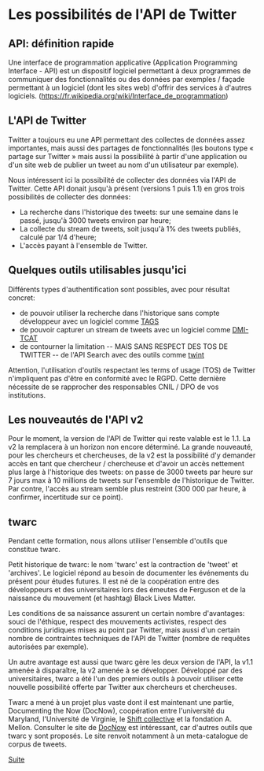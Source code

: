 # Les possibilités de l'API de Twitter

## API: définition rapide

Une interface de programmation applicative  (Application Programming Interface - API) est un dispositif logiciel permettant à deux programmes de communiquer des fonctionnalités ou des données par exemples / façade permettant à un logiciel (dont les sites web) d'offrir des services à d'autres  logiciels. (https://fr.wikipedia.org/wiki/Interface_de_programmation)

## L'API de Twitter

Twitter a toujours eu une API permettant des collectes de données assez importantes, mais aussi des partages de fonctionnalités (les boutons type « partage sur Twitter » mais aussi la possibilité à partir d'une application ou d'un site web de publier un tweet au nom d'un utilisateur par exemple).

Nous intéressent ici la possibilité de collecter des données via l'API de Twitter. Cette API donait jusqu'à présent (versions 1 puis 1.1) en gros trois possibilités de collecter des données:

- La recherche dans l'historique des tweets: sur une semaine dans le passé, jusqu'à 3000 tweets environ par heure;
- La collecte du stream de tweets, soit jusqu'à 1% des tweets publiés, calculé par 1/4 d'heure;
- L'accès payant à l'ensemble de Twitter.

## Quelques outils utilisables jusqu'ici

Différents types d'authentification sont possibles, avec pour résultat concret:

- de pouvoir utiliser la recherche dans l'historique sans compte développeur avec un logiciel comme [TAGS](https://tags.hawksey.info/)
- de pouvoir capturer un stream de tweets avec un logiciel comme [DMI-TCAT](https://wiki.digitalmethods.net/Dmi/ToolDmiTcat)
- de contourner la limitation -- MAIS SANS RESPECT DES TOS DE TWITTER -- de l'API Search avec des outils comme [twint](https://github.com/twintproject)

Attention, l'utilisation d'outils respectant les terms of usage (TOS) de Twitter n'impliquent pas d'être en conformité avec le RGPD. Cette dernière nécessite de se rapprocher des responsables CNIL / DPO de vos institutions.

## Les nouveautés de l'API v2

Pour le moment, la version de l'API de Twitter qui reste valable est le 1.1. La v2 la remplacera à un horizon non encore déterminé. La grande nouveauté, pour les chercheurs et chercheuses, de la v2 est la possibilité d'y demander accès en tant que chercheur / chercheuse et d'avoir un accès nettement plus large à l'historique des tweets: on passe de 3000 tweets par heure sur 7 jours max à 10 millions de tweets sur l'ensemble de l'historique de Twitter. Par contre, l'accès au stream semble plus restreint (300 000 par heure, à confirmer, incertitude sur ce point).

## twarc

Pendant cette formation, nous allons utiliser l'ensemble d'outils que constitue twarc. 

Petit historique de twarc: le nom 'twarc' est la contraction de 'tweet' et 'archives'. Le logiciel répond au besoin de documenter les événements du présent pour études futures. Il est né de la coopération entre des développeurs et des universitaires lors des émeutes de Ferguson et de la naissance du mouvement (et hashtag) Black Lives Matter.

Les conditions de sa naissance assurent un certain nombre d'avantages: souci de l'éthique, respect des mouvements activistes, respect des conditions juridiques mises au point par Twitter, mais aussi d'un certain nombre de contraintes techniques de l'API de Twitter (nombre de requêtes autorisées par exemple).

Un autre avantage est aussi que twarc gère les deux version de l'API, la v1.1 amenée à disparaître, la v2 amenée à se développer. Développé par des universitaires, twarc a été l'un des premiers outils à pouvoir utiliser cette nouvelle possibilité offerte par Twitter aux chercheurs et chercheuses.

Twarc a mené à un projet plus vaste dont il est maintenant une partie, Documenting the Now (DocNow), coopération entre l'université du Maryland, l'Université de Virginie, le [Shift collective](https://www.shiftcollective.us/) et la fondation A. Mellon. Consulter le site de [DocNow](https://www.docnow.io/) est intéressant, car d'autres outils que twarc y sont proposés. Le site renvoit notamment à un meta-catalogue de corpus de tweets.

[Suite](02PreRequis.md)
